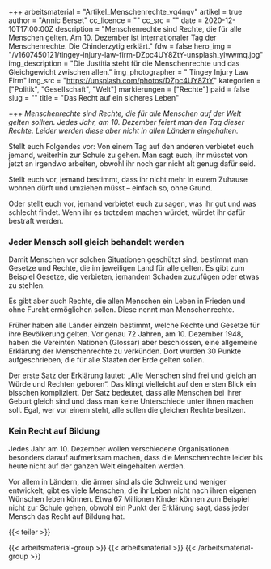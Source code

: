 +++
arbeitsmaterial = "Artikel_Menschenrechte_vq4nqv"
artikel = true
author = "Annic Berset"
cc_licence = ""
cc_src = ""
date = 2020-12-10T17:00:00Z
description = "Menschenrechte sind Rechte, die für alle Menschen gelten. Am 10. Dezember ist internationaler Tag der Menschenrechte. Die Chinderzytig erklärt."
fdw = false
hero_img = "/v1607450121/tingey-injury-law-firm-DZpc4UY8ZtY-unsplash_yiwwmq.jpg"
img_description = "Die Justitia steht für die Menschenrechte und das Gleichgewicht zwischen allen."
img_photographer = " Tingey Injury Law Firm"
img_src = "https://unsplash.com/photos/DZpc4UY8ZtY"
kategorien = ["Politik", "Gesellschaft", "Welt"]
markierungen = ["Rechte"]
paid = false
slug = ""
title = "Das Recht auf ein sicheres Leben"

+++
_Menschenrechte sind Rechte, die für alle Menschen auf der Welt gelten sollten. Jedes Jahr, am 10. Dezember feiert man den Tag dieser Rechte. Leider werden diese aber nicht in allen Ländern eingehalten._

Stellt euch Folgendes vor: Von einem Tag auf den anderen verbietet euch jemand, weiterhin zur Schule zu gehen. Man sagt euch, ihr müsstet von jetzt an irgendwo arbeiten, obwohl ihr noch gar nicht alt genug dafür seid.

Stellt euch vor, jemand bestimmt, dass ihr nicht mehr in eurem Zuhause wohnen dürft und umziehen müsst – einfach so, ohne Grund.

Oder stellt euch vor, jemand verbietet euch zu sagen, was ihr gut und was schlecht findet. Wenn ihr es trotzdem machen würdet, würdet ihr dafür bestraft werden.

### Jeder Mensch soll gleich behandelt werden

Damit Menschen vor solchen Situationen geschützt sind, bestimmt man Gesetze und Rechte, die im jeweiligen Land für alle gelten. Es gibt zum Beispiel Gesetze, die verbieten, jemandem Schaden zuzufügen oder etwas zu stehlen.

Es gibt aber auch Rechte, die allen Menschen ein Leben in Frieden und ohne Furcht ermöglichen sollen. Diese nennt man Menschenrechte.

Früher haben alle Länder einzeln bestimmt, welche Rechte und Gesetze für ihre Bevölkerung gelten. Vor genau 72 Jahren, am 10. Dezember 1948, haben die Vereinten Nationen (Glossar) aber beschlossen, eine allgemeine Erklärung der Menschenrechte zu verkünden. Dort wurden 30 Punkte aufgeschrieben, die für alle Staaten der Erde gelten sollen.

Der erste Satz der Erklärung lautet: „Alle Menschen sind frei und gleich an Würde und Rechten geboren“. Das klingt vielleicht auf den ersten Blick ein bisschen kompliziert. Der Satz bedeutet, dass alle Menschen bei ihrer Geburt gleich sind und dass man keine Unterschiede unter ihnen machen soll. Egal, wer vor einem steht, alle sollen die gleichen Rechte besitzen.

### Kein Recht auf Bildung

Jedes Jahr am 10. Dezember wollen verschiedene Organisationen besonders darauf aufmerksam machen, dass die Menschenrechte leider bis heute nicht auf der ganzen Welt eingehalten werden.

Vor allem in Ländern, die ärmer sind als die Schweiz und weniger entwickelt, gibt es viele Menschen, die ihr Leben nicht nach ihren eigenen Wünschen leben können. Etwa 67 Millionen Kinder können zum Beispiel nicht zur Schule gehen, obwohl ein Punkt der Erklärung sagt, dass jeder Mensch das Recht auf Bildung hat.

{{< teiler >}}

{{< arbeitsmaterial-group >}}
{{< arbeitsmaterial >}}
{{< /arbeitsmaterial-group >}}